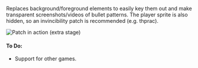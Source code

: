 Replaces background/foreground elements to easily key them out and make transparent screenshots/videos of bullet patterns. The player sprite is also hidden, so an invincibility patch is recommended (e.g. thprac). 

![Patch in action (extra stage)](https://i.imgur.com/cc7TTq1.png)

#### To Do:
- Support for other games.
